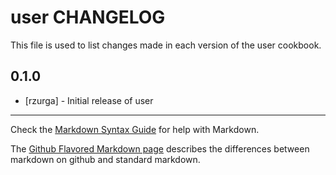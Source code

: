 user CHANGELOG
==============

This file is used to list changes made in each version of the user cookbook.

0.1.0
-----
- [rzurga] - Initial release of user

- - -
Check the [Markdown Syntax Guide](http://daringfireball.net/projects/markdown/syntax) for help with Markdown.

The [Github Flavored Markdown page](http://github.github.com/github-flavored-markdown/) describes the differences between markdown on github and standard markdown.
